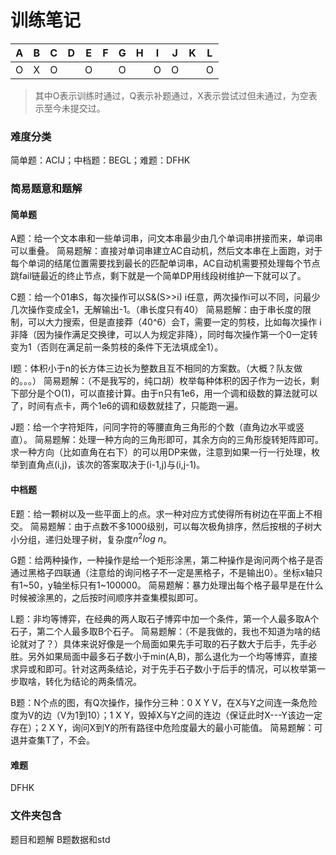 # 训练笔记

A|B|C|D|E|F|G|H|I|J|K|L
---|---|---|---|---|---|---|---|---|---|---|---
O|X|O| |O| |O| |O|O| |O

> 其中O表示训练时通过，Q表示补题通过，X表示尝试过但未通过，为空表示至今未提交过。

### 难度分类

简单题：ACIJ；中档题：BEGL；难题：DFHK

### 简易题意和题解

#### 简单题
A题：给一个文本串和一些单词串，问文本串最少由几个单词串拼接而来，单词串可以重叠。
简易题解：直接对单词串建立AC自动机，然后文本串在上面跑，对于每个单词的结尾位置需要找到最长的匹配单词串，AC自动机需要预处理每个节点跳fail链最近的终止节点，剩下就是一个简单DP用线段树维护一下就可以了。

C题：给一个01串S，每次操作可以S&(S>>i) i任意，两次操作i可以不同，问最少几次操作变成全1，无解输出-1。（串长度只有40）
简易题解：由于串长度的限制，可以大力搜索，但是直接莽（40^6）会T，需要一定的剪枝，比如每次操作 i 非降（因为操作满足交换律，可以人为规定非降），同时每次操作第一个0一定转变为1（否则在满足前一条剪枝的条件下无法填成全1）。

I题：体积小于n的长方体三边长为整数且互不相同的方案数。（大概？队友做的。。。）
简易题解：（不是我写的，纯口胡）枚举每种体积的因子作为一边长，剩下部分是个O(1)，可以直接计算。由于n只有1e6，用一个调和级数的算法就可以了，时间有点卡，两个1e6的调和级数就挂了，只能跑一遍。

J题：给一个字符矩阵，问同字符的等腰直角三角形的个数（直角边水平或竖直）。
简易题解：处理一种方向的三角形即可，其余方向的三角形旋转矩阵即可。求一种方向（比如直角在右下）的可以用DP来做，注意到如果一行一行处理，枚举到直角点(i,j)，该次的答案取决于(i-1,j)与(i,j-1)。

#### 中档题
E题：给一颗树以及一些平面上的点。求一种对应方式使得所有树边在平面上不相交。
简易题解：由于点数不多1000级别，可以每次极角排序，然后按根的子树大小分组，递归处理子树，复杂度$n^2 log\ n$。

G题：给两种操作，一种操作是给一个矩形涂黑，第二种操作是询问两个格子是否通过黑格子四联通（注意给的询问格子不一定是黑格子，不是输出0）。坐标x轴只有1~50，y轴坐标只有1~100000。
简易题解：暴力处理出每个格子最早是在什么时候被涂黑的，之后按时间顺序并查集模拟即可。

L题：非均等博弈，在经典的两人取石子博弈中加一个条件，第一个人最多取A个石子，第二个人最多取B个石子。
简易题解：（不是我做的，我也不知道为啥的结论就对了？）具体来说好像是一个局面如果先手可取的石子数大于后手，先手必胜。另外如果局面中最多石子数小于min(A,B)，那么退化为一个均等博弈，直接求异或和即可。针对这两条结论，对于先手石子数小于后手的情况，可以枚举第一步取啥，转化为结论的两条情况。

B题：N个点的图，有Q次操作，操作分三种：0 X Y V，在X与Y之间连一条危险度为V的边（V为1到10）；1 X Y，毁掉X与Y之间的连边（保证此时X---Y该边一定存在）；2 X Y，询问X到Y的所有路径中危险度最大的最小可能值。
简易题解：可退并查集T了，不会。

#### 难题
DFHK


### 文件夹包含

题目和题解
B题数据和std
